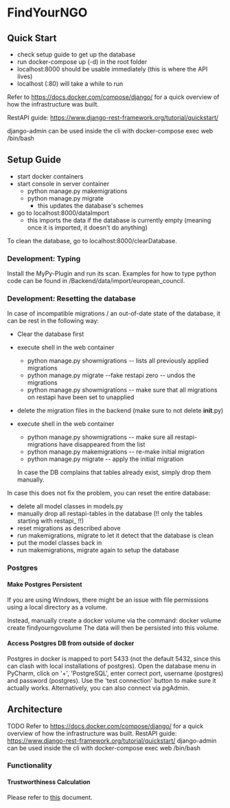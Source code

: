 # FindYourNGO

## Quick Start
- check setup guide to get up the database
- run docker-compose up (-d) in the root folder
- localhost:8000 should be usable immediately (this is where the API lives)
- localhost (:80) will take a while to run

Refer to https://docs.docker.com/compose/django/ for a quick overview of how the infrastructure was built.

RestAPI guide: https://www.django-rest-framework.org/tutorial/quickstart/

django-admin can be used inside the cli with docker-compose exec web /bin/bash


## Setup Guide
- start docker containers
- start console in server container
	- python manage.py makemigrations
	- python manage.py migrate
		- this updates the database's schemes
- go to localhost:8000/dataImport
	- this imports the data if the database is currently empty (meaning once it is imported, it doesn't do anything)

To clean the database, go to localhost:8000/clearDatabase.


### Development: Typing
Install the MyPy-Plugin and run its scan. Examples for how to type python code can be found in /Backend/data/import/european_council.


### Development: Resetting the database
In case of incompatible migrations / an out-of-date state of the database, it can be rest in the following way:
- Clear the database first
- execute shell in the web container
	- python manage.py showmigrations -- lists all previously applied migrations
	- python manage.py migrate --fake restapi zero -- undos the migrations
	- python manage.py showmigrations -- make sure that all migrations on restapi have been set to unapplied
- delete the migration files in the backend (make sure to not delete __init__.py)
- execute shell in the web container
	- python manage.py showmigrations -- make sure all restapi-migrations have disappeared from the list
	- python manage.py makemigrations -- re-make initial migration
	- python manage.py migrate -- apply the initial migration
	
	In case the DB complains that tables already exist, simply drop them manually.
	

In case this does not fix the problem, you can reset the entire database:
- delete all model classes in models.py
- manually drop all restapi-tables in the database (!! only the tables starting with restapi_ !!)
- reset migrations as described above
- run makemigrations, migrate to let it detect that the database is clean
- put the model classes back in
- run makemigrations, migrate again to setup the database


### Postgres

#### Make Postgres Persistent
If you are using Windows, there might be an issue with file permissions using a local directory as a volume.

Instead, manually create a docker volume via the command: docker volume create findyourngovolume
The data will then be persisted into this volume.


#### Access Postgres DB from outside of docker
Postgres in docker is mapped to port 5433 (not the default 5432, since this can clash with local installations of postgres). Open the database menu in PyCharm, click on '+', 'PostgreSQL', enter correct port, username (postgres) and password (postgres). Use the 'test connection' button to make sure it actually works.
Alternatively, you can also connect via pgAdmin.


## Architecture

TODO
Refer to https://docs.docker.com/compose/django/ for a quick overview of how the infrastructure was built.
RestAPI guide: https://www.django-rest-framework.org/tutorial/quickstart/
django-admin can be used inside the cli with docker-compose exec web /bin/bash


### Functionality

#### Trustworthiness Calculation
Please refer to [this](./Backend/findyourngo/README.md) document.

